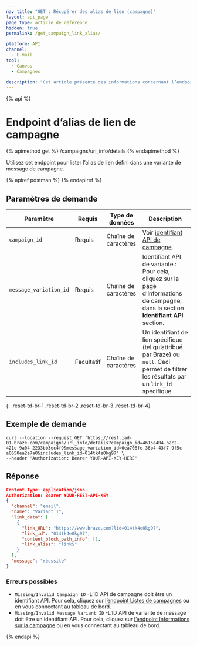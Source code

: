 ```yaml
---
nav_title: "GET : Récupérer des alias de lien (campagne)"
layout: api_page
page_type: article de référence
hidden: true
permalink: /get_campaign_link_alias/

platform: API
channel:
  - E-mail
tool:
  - Canvas
  - Campagnes

description: "Cet article présente des informations concernant l’endpoint d’alias de lien GET, qui vous permet de récupérer les alias définis sur une variante de message de campagne."
---
```

{% api %}
# Endpoint d’alias de lien de campagne
{% apimethod get %}
/campaigns/url_info/details
{% endapimethod %}

Utilisez cet endpoint pour lister l’alias de lien défini dans une variante de message de campagne.

{% apiref postman %}  {% endapiref %}

## Paramètres de demande

| Paramètre | Requis | Type de données | Description |
|---|---|---|---|
| `campaign_id`  | Requis | Chaîne de caractères | Voir [identifiant API de campagne]({{site.baseurl}}/api/identifier_types/#campaign-api-identifier).|
| `message_variation_id `  |  Requis | Chaîne de caractères | Identifiant API de variante : Pour cela, cliquez sur la page d’informations de campagne, dans la section **Identifiant API** section. |
| `includes_link_id` | Facultatif | Chaîne de caractères | Un identifiant de lien spécifique (tel qu’attribué par Braze) ou `null`. Ceci permet de filtrer les résultats par un `link_id` spécifique. |
{: .reset-td-br-1 .reset-td-br-2 .reset-td-br-3 .reset-td-br-4}

## Exemple de demande
```
curl --location --request GET 'https://rest.iad-01.braze.com/campaigns/url_info/details?campaign_id=4615a404-b2c2-421e-9a04-2233bb3ec4f9&message_variation_id=0ea708fe-36b4-43f7-9f5c-a0650ea2a7a0&includes_link_id=014tk4e0kg97' \
--header 'Authorization: Bearer YOUR-API-KEY-HERE'
```

## Réponse

```json
Content-Type: application/json
Authorization: Bearer YOUR-REST-API-KEY
{
  "channel": "email",
  "name": "Variant 1",
  "link_data": [
    {
      "link_URL": "https://www.braze.com?lid=014tk4e0kg97",
      "link_id": "014tk4e0kg97",
      "content_block_path_info": [],
      "link_alias": "link5"
    }
  ],
  "message": "réussite"
}
```

### Erreurs possibles

- `Missing/Invalid Campaign ID` -L’ID API de campagne doit être un identifiant API. Pour cela, cliquez sur [l’endpoint Listes de campagnes]({{site.baseurl}}/api/endpoints/export/campaigns/get_campaigns/) ou en vous connectant au tableau de bord.
- `Missing/Invalid Message Variant ID` -L’ID API de variante de message doit être un identifiant API. Pour cela, cliquez sur [l’endpoint Informations sur la campagne]({{site.baseurl}}/api/endpoints/export/campaigns/get_campaign_details/) ou en vous connectant au tableau de bord.


{% endapi %}
